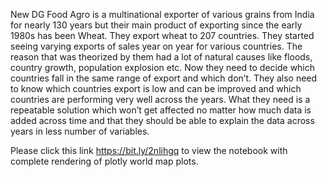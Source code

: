New DG Food Agro is a multinational exporter of various grains from India for nearly 130 years but their main product of exporting since the early 1980s has been Wheat. They export wheat to 207 countries. They started seeing varying exports of sales year on year for various countries. The reason that was theorized by them had a lot of natural causes like floods, country growth, population explosion etc.
Now they need to decide which countries fall in the same range of export and which don’t. They also need to know which countries export is low and can be improved and which countries are performing very well across the years. What they need is a repeatable solution which won’t get affected no matter how much data is added across time and that they should be able to explain the data across years in less number of variables.

Please click this link https://bit.ly/2nlihgq to view the notebook with complete rendering of plotly world map plots.
